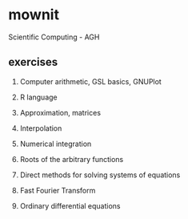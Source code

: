 # mownit
Scientific Computing - AGH

## exercises

1. Computer arithmetic, GSL basics, GNUPlot

2. R language

3. Approximation, matrices

4. Interpolation

5. Numerical integration

6. Roots of the arbitrary functions

7. Direct methods for solving systems of equations

8. Fast Fourier Transform

9. Ordinary differential equations